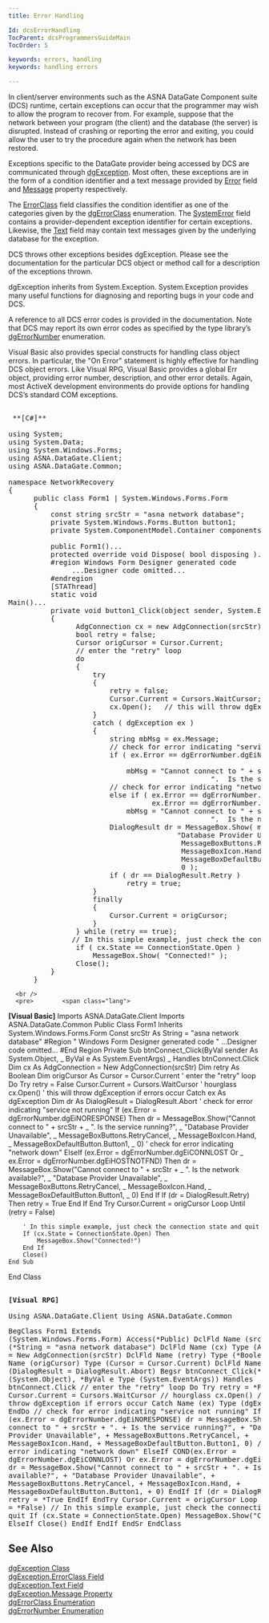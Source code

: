 ```yaml
---
title: Error Handling

Id: dcsErrorHandling
TocParent: dcsProgrammersGuideMain
TocOrder: 5

keywords: errors, handling
keywords: handling errors

---
```


In client/server environments such as the ASNA DataGate Component suite (DCS) runtime, certain exceptions can occur that the programmer may wish to allow the program to recover from. For example, suppose that the network between your program (the client) and the database (the server) is disrupted. Instead of crashing or reporting the error and exiting, you could allow the user to try the procedure again when the network has been restored.

Exceptions specific to the DataGate provider being accessed by DCS are communicated through [dgException](dgexception-class.html). Most often, these exceptions are in the form of a condition identifier and a text message provided by [Error](dgexception-class-error-field.html) field and [Message](dgexception-class-message-property.html) property respectively.

The [ErrorClass](dgexception-class-error-class-field.html) field classifies the condition identifier as one of the categories given by the [dgErrorClass](dgerror-class-enumeration.html) enumeration. The [SystemError](dgexception-class-system-error-field.html) field contains a provider-dependent exception identifier for certain exceptions. Likewise, the [Text](disconnectingfroma-database.html) field may contain text messages given by the underlying database for the exception.

DCS throws other exceptions besides dgException. Please see the documentation for the particular DCS object or method call for a description of the exceptions thrown.

dgException inherits from System.Exception. System.Exception provides many useful functions for diagnosing and reporting bugs in your code and DCS.

A reference to all DCS error codes is provided in the documentation. Note that DCS may report its own error codes as specified by the type library’s [ dgErrorNumber](dgerror-number-enumeration.html) enumeration.

Visual Basic also provides special constructs for handling class object errors. In particular, the "On Error" statement is highly effective for handling DCS object errors. Like Visual RPG, Visual Basic provides a global Err object, providing error number, description, and other error details. Again, most ActiveX development environments do provide options for handling DCS’s standard COM exceptions.
<pre>        <span class="lang">
 **[C#]** 
        </span>
using System;
using System.Data;
using System.Windows.Forms;
using ASNA.DataGate.Client;
using ASNA.DataGate.Common;

namespace NetworkRecovery 
{
      public class Form1 | System.Windows.Forms.Form
      {
          const string srcStr = "asna network database";
          private System.Windows.Forms.Button button1;
          private System.ComponentModel.Container components = null;

          public Form1()...
          protected override void Dispose( bool disposing )...
          #region Windows Form Designer generated code
               ...Designer code omitted...
          #endregion
          [STAThread]
          static void 
<place>Main</place>()...
          private void button1_Click(object sender, System.EventArgs e)
          {
                AdgConnection cx = new AdgConnection(srcStr);
                bool retry = false;
                Cursor origCursor = Cursor.Current;
                // enter the "retry" loop
                do
                {
                    try
                    {
                        retry = false;
                        Cursor.Current = Cursors.WaitCursor; // hourglass
                        cx.Open();   // this will throw dgException if errors occur
                    }
                    catch ( dgException ex )
                    {
                        string mbMsg = ex.Message;
                        // check for error indicating "service not running"
                        if ( ex.Error == dgErrorNumber.dgEiNORESPONSE )

                            mbMsg = "Cannot connect to " + srcStr + 
                                                ".  Is the service running?"; 
                        // check for error indicating "network down"
                        else if ( ex.Error == dgErrorNumber.dgEiCONNLOST ||
                                  ex.Error == dgErrorNumber.dgEiHOSTNOTFND )
                            mbMsg = "Cannot connect to " + srcStr + 
                                                ".  Is the network available?";
                        DialogResult dr = MessageBox.Show( mbMsg,
                                        "Database Provider Unavailable",
                                         MessageBoxButtons.RetryCancel,
                                         MessageBoxIcon.Hand,
                                         MessageBoxDefaultButton.Button1,
                                         0 );
                        if ( dr == DialogResult.Retry )
                            retry = true;
                    }
                    finally
                    {
                        Cursor.Current = origCursor;
                    }
                } while (retry == true);
               // In this simple example, just check the connection state and quit
                if ( cx.State == ConnectionState.Open )
                    MessageBox.Show( "Connected!" );
                Close();
          }
      }</pre>
      <br />
      <pre>        <span class="lang">
 **[Visual Basic]** 
        </span>
Imports ASNA.DataGate.Client
Imports ASNA.DataGate.Common
Public Class Form1
    Inherits System.Windows.Forms.Form
Const srcStr As String = "asna network database"
#Region " Windows Form Designer generated code "
      ...Designer code omitted...
#End Region
    Private Sub btnConnect_Click(ByVal sender As System.Object, _
                                 ByVal e As System.EventArgs) _
                   Handles btnConnect.Click
        Dim cx As AdgConnection = New AdgConnection(srcStr)
        Dim retry As Boolean
        Dim origCursor As Cursor = Cursor.Current
        ' enter the "retry" loop
        Do
            Try
                retry = False
                Cursor.Current = Cursors.WaitCursor ' hourglass
                cx.Open()   ' this will throw dgException if errors occur
            Catch ex As dgException
                Dim dr As DialogResult = DialogResult.Abort
                ' check for error indicating "service not running"
                If (ex.Error = dgErrorNumber.dgEiNORESPONSE) Then
                    dr = MessageBox.Show("Cannot connect to " + srcStr + _
                         ".  Is the service running?", _
                         "Database Provider Unavailable", _
                         MessageBoxButtons.RetryCancel, _
                         MessageBoxIcon.Hand, _
                         MessageBoxDefaultButton.Button1, _
                         0)
                    ' check for error indicating "network down"
                ElseIf (ex.Error = dgErrorNumber.dgEiCONNLOST Or _
                        ex.Error = dgErrorNumber.dgEiHOSTNOTFND) Then
                    dr = MessageBox.Show("Cannot connect to " + srcStr + _
                         ".  Is the network available?", _
                         "Database Provider Unavailable", _
                          MessageBoxButtons.RetryCancel, _
                          MessageBoxIcon.Hand, _
                          MessageBoxDefaultButton.Button1, _
                          0)
                End If
                If (dr = DialogResult.Retry) Then
                    retry = True
                End If
            End Try
            Cursor.Current = origCursor
        Loop Until (retry = False)

        ' In this simple example, just check the connection state and quit
        If (cx.State = ConnectionState.Open) Then
            MessageBox.Show("Connected!")
        End If
        Close()
    End Sub
End Class</pre>
      <pre class="prettyprint">
        <span class="lang">
 **[Visual RPG]** 
        </span>					
Using ASNA.DataGate.Client
Using ASNA.DataGate.Common</pre>
      <pre class="prettyprint">BegClass Form1 Extends (System.Windows.Forms.Form) Access(*Public)
DclFld Name (srcStr)Type (*String = "asna network database")
DclFld Name (cx) Type (AdgConnection = New AdgConnection(srcStr)
DclFld Name (retry) Type (*Boolean)
DclFld Name (origCursor) Type (Cursor = Cursor.Current)
DclFld Name (dr) Type (DialogResult = DialogResult.Abort)
  Begsr btnConnect_Click(*ByVal e Type (System.Object), *ByVal e Type (System.EventArgs)) 
      Handles btnConnect.Click
      // enter the "retry" loop
       Do
           Try
               retry = *False
               Cursor.Current = Cursors.WaitCursor
               // hourglass
               cx.Open()
               // this will throw dgException if errors occur
           Catch Name (ex) Type (dgException)
       EndDo
     // check for error indicating "service not running"
     If&lt;&gt; (ex.Error = dgErrorNumber.dgEiNORESPONSE)
         dr = MessageBox.Show("Cannot connect to " + srcStr + ". +
              Is the service running?", +
              "Database Provider Unavailable", +
              MessageBoxButtons.RetryCancel, +
              MessageBoxIcon.Hand, +
              MessageBoxDefaultButton.Button1, 0)
           // check for error indicating "network down"
     ElseIf COND(ex.Error = dgErrorNumber.dgEiCONNLOST) Or ex.Error = dgErrorNumber.dgEiHOSTNOTFND)
            dr = MessageBox.Show("Cannot connect to " + srcStr + ". +
            Is the network available?", +
            "Database Provider Unavailable", +
            MessageBoxButtons.RetryCancel, +
            MessageBoxIcon.Hand, +
            MessageBoxDefaultButton.Button1, +
            0)
     EndIf
     If  (dr = DialogResult.Retry)
         retry = *True
     EndIf
 EndTry
 Cursor.Current = origCursor
  Loop Until (retry = *False)
 // In this simple example, just check the connection state and quit
If (cx.State = ConnectionState.Open)
    MessageBox.Show("Connected!")
    ElseIf
        Close()
    EndIf
EndIf
EndSr
EndClass</pre>

## See Also


[dgException Class](dgexception-class.html)
      <br />
[dgException.ErrorClass Field](dgexception-class-error-class-field.html)
      <br />
[dgException.Text Field](disconnectingfroma-database.html)
      <br />
      [dgException.Message 
					Property](dgexception-class-message-property.html)
      <br />
[dgErrorClass Enumeration](dgerror-class-enumeration.html)
      <br />
[dgErrorNumber Enumeration](dgerror-number-enumeration.html)

